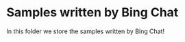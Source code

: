 Samples written by Bing Chat
============================

In this folder we store the samples written by Bing Chat!

